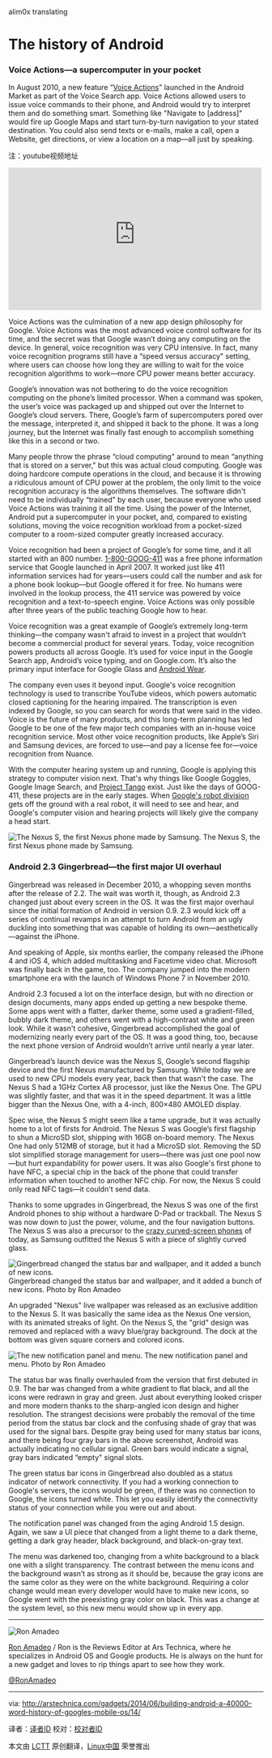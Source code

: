 alim0x translating

The history of Android
================================================================================
### Voice Actions—a supercomputer in your pocket ###

In August 2010, a new feature “[Voice Actions][1]" launched in the Android Market as part of the Voice Search app. Voice Actions allowed users to issue voice commands to their phone, and Android would try to interpret them and do something smart. Something like "Navigate to [address]" would fire up Google Maps and start turn-by-turn navigation to your stated destination. You could also send texts or e-mails, make a call, open a Website, get directions, or view a location on a map—all just by speaking.

注：youtube视频地址
<iframe width="500" height="281" frameborder="0" src="http://www.youtube-nocookie.com/embed/gGbYVvU0Z5s?start=0&amp;wmode=transparent" type="text/html" style="display:block"></iframe>

Voice Actions was the culmination of a new app design philosophy for Google. Voice Actions was the most advanced voice control software for its time, and the secret was that Google wasn’t doing any computing on the device. In general, voice recognition was very CPU intensive. In fact, many voice recognition programs still have a “speed versus accuracy" setting, where users can choose how long they are willing to wait for the voice recognition algorithms to work—more CPU power means better accuracy.

Google’s innovation was not bothering to do the voice recognition computing on the phone’s limited processor. When a command was spoken, the user’s voice was packaged up and shipped out over the Internet to Google’s cloud servers. There, Google’s farm of supercomputers pored over the message, interpreted it, and shipped it back to the phone. It was a long journey, but the Internet was finally fast enough to accomplish something like this in a second or two.

Many people throw the phrase “cloud computing" around to mean “anything that is stored on a server," but this was actual cloud computing. Google was doing hardcore compute operations in the cloud, and because it is throwing a ridiculous amount of CPU power at the problem, the only limit to the voice recognition accuracy is the algorithms themselves. The software didn't need to be individually “trained" by each user, because everyone who used Voice Actions was training it all the time. Using the power of the Internet, Android put a supercomputer in your pocket, and, compared to existing solutions, moving the voice recognition workload from a pocket-sized computer to a room-sized computer greatly increased accuracy.

Voice recognition had been a project of Google’s for some time, and it all started with an 800 number. [1-800-GOOG-411][1] was a free phone information service that Google launched in April 2007. It worked just like 411 information services had for years—users could call the number and ask for a phone book lookup—but Google offered it for free. No humans were involved in the lookup process, the 411 service was powered by voice recognition and a text-to-speech engine. Voice Actions was only possible after three years of the public teaching Google how to hear.

Voice recognition was a great example of Google’s extremely long-term thinking—the company wasn't afraid to invest in a project that wouldn’t become a commercial product for several years. Today, voice recognition powers products all across Google. It’s used for voice input in the Google Search app, Android’s voice typing, and on Google.com. It’s also the primary input interface for Google Glass and [Android Wear][2].

The company even uses it beyond input. Google's voice recognition technology is used to transcribe YouTube videos, which powers automatic closed captioning for the hearing impaired. The transcription is even indexed by Google, so you can search for words that were said in the video. Voice is the future of many products, and this long-term planning has led Google to be one of the few major tech companies with an in-house voice recognition service. Most other voice recognition products, like Apple’s Siri and Samsung devices, are forced to use—and pay a license fee for—voice recognition from Nuance.

With the computer hearing system up and running, Google is applying this strategy to computer vision next. That's why things like Google Goggles, Google Image Search, and [Project Tango][3] exist. Just like the days of GOOG-411, these projects are in the early stages. When [Google's robot division][4] gets off the ground with a real robot, it will need to see and hear, and Google's computer vision and hearing projects will likely give the company a head start.

![The Nexus S, the first Nexus phone made by Samsung.](http://cdn.arstechnica.net/wp-content/uploads/2014/03/NS500.png)
The Nexus S, the first Nexus phone made by Samsung.

### Android 2.3 Gingerbread—the first major UI overhaul ###

Gingerbread was released in December 2010, a whopping seven months after the release of 2.2. The wait was worth it, though, as Android 2.3 changed just about every screen in the OS. It was the first major overhaul since the initial formation of Android in version 0.9. 2.3 would kick off a series of continual revamps in an attempt to turn Android from an ugly duckling into something that was capable of holding its own—aesthetically—against the iPhone.

And speaking of Apple, six months earlier, the company released the iPhone 4 and iOS 4, which added multitasking and Facetime video chat. Microsoft was finally back in the game, too. The company jumped into the modern smartphone era with the launch of Windows Phone 7 in November 2010.

Android 2.3 focused a lot on the interface design, but with no direction or design documents, many apps ended up getting a new bespoke theme. Some apps went with a flatter, darker theme, some used a gradient-filled, bubbly dark theme, and others went with a high-contrast white and green look. While it wasn't cohesive, Gingerbread accomplished the goal of modernizing nearly every part of the OS. It was a good thing, too, because the next phone version of Android wouldn’t arrive until nearly a year later.

Gingerbread’s launch device was the Nexus S, Google’s second flagship device and the first Nexus manufactured by Samsung. While today we are used to new CPU models every year, back then that wasn't the case. The Nexus S had a 1GHz Cortex A8 processor, just like the Nexus One. The GPU was slightly faster, and that was it in the speed department. It was a little bigger than the Nexus One, with a 4-inch, 800×480 AMOLED display.

Spec wise, the Nexus S might seem like a tame upgrade, but it was actually home to a lot of firsts for Android. The Nexus S was Google’s first flagship to shun a MicroSD slot, shipping with 16GB on-board memory. The Nexus One had only 512MB of storage, but it had a MicroSD slot. Removing the SD slot simplified storage management for users—there was just one pool now—but hurt expandability for power users. It was also Google's first phone to have NFC, a special chip in the back of the phone that could transfer information when touched to another NFC chip. For now, the Nexus S could only read NFC tags—it couldn't send data.

Thanks to some upgrades in Gingerbread, the Nexus S was one of the first Android phones to ship without a hardware D-Pad or trackball. The Nexus S was now down to just the power, volume, and the four navigation buttons. The Nexus S was also a precursor to the [crazy curved-screen phones][6] of today, as Samsung outfitted the Nexus S with a piece of slightly curved glass.

![Gingerbread changed the status bar and wallpaper, and it added a bunch of new icons.](http://cdn.arstechnica.net/wp-content/uploads/2014/02/appdrawershop.png)
Gingerbread changed the status bar and wallpaper, and it added a bunch of new icons.
Photo by Ron Amadeo

An upgraded "Nexus" live wallpaper was released as an exclusive addition to the Nexus S. It was basically the same idea as the Nexus One version, with its animated streaks of light. On the Nexus S, the "grid" design was removed and replaced with a wavy blue/gray background. The dock at the bottom was given square corners and colored icons.

![The new notification panel and menu.](http://cdn.arstechnica.net/wp-content/uploads/2014/02/32.png)
The new notification panel and menu.
Photo by Ron Amadeo

The status bar was finally overhauled from the version that first debuted in 0.9. The bar was changed from a white gradient to flat black, and all the icons were redrawn in gray and green. Just about everything looked crisper and more modern thanks to the sharp-angled icon design and higher resolution. The strangest decisions were probably the removal of the time period from the status bar clock and the confusing shade of gray that was used for the signal bars. Despite gray being used for many status bar icons, and there being four gray bars in the above screenshot, Android was actually indicating no cellular signal. Green bars would indicate a signal, gray bars indicated “empty" signal slots.

The green status bar icons in Gingerbread also doubled as a status indicator of network connectivity. If you had a working connection to Google's servers, the icons would be green, if there was no connection to Google, the icons turned white. This let you easily identify the connectivity status of your connection while you were out and about.

The notification panel was changed from the aging Android 1.5 design. Again, we saw a UI piece that changed from a light theme to a dark theme, getting a dark gray header, black background, and black-on-gray text.

The menu was darkened too, changing from a white background to a black one with a slight transparency. The contrast between the menu icons and the background wasn’t as strong as it should be, because the gray icons are the same color as they were on the white background. Requiring a color change would mean every developer would have to make new icons, so Google went with the preexisting gray color on black. This was a change at the system level, so this new menu would show up in every app.

----------

![Ron Amadeo](http://cdn.arstechnica.net/wp-content//uploads/authors/ron-amadeo-sq.jpg)

[Ron Amadeo][a] / Ron is the Reviews Editor at Ars Technica, where he specializes in Android OS and Google products. He is always on the hunt for a new gadget and loves to rip things apart to see how they work.

[@RonAmadeo][t]

--------------------------------------------------------------------------------

via: http://arstechnica.com/gadgets/2014/06/building-android-a-40000-word-history-of-googles-mobile-os/14/

译者：[译者ID](https://github.com/译者ID) 校对：[校对者ID](https://github.com/校对者ID)

本文由 [LCTT](https://github.com/LCTT/TranslateProject) 原创翻译，[Linux中国](http://linux.cn/) 荣誉推出

[1]:http://arstechnica.com/gadgets/2010/08/google-beefs-up-voice-search-mobile-sync/
[2]:http://arstechnica.com/business/2007/04/google-rolls-out-free-411-service/
[3]:http://arstechnica.com/gadgets/2014/03/in-depth-with-android-wear-googles-quantum-leap-of-a-smartwatch-os/
[4]:http://arstechnica.com/gadgets/2014/02/googles-project-tango-is-a-smartphone-with-kinect-style-computer-vision/
[5]:http://arstechnica.com/gadgets/2013/12/google-robots-former-android-chief-will-lead-google-robotics-division/
[6]:http://arstechnica.com/gadgets/2013/12/lg-g-flex-review-form-over-even-basic-function/
[a]:http://arstechnica.com/author/ronamadeo
[t]:https://twitter.com/RonAmadeo
